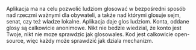 Aplikacja ma na celu pozwolić ludziom glosować w bezpośredni sposób nad rzeczmi ważnymi dla obywateli, a także nad którymi glosuje sejm, senat, czy też wladze lokalne.
Aplikacja daje glos ludziom. Konta, oddane glosy są calkowicie anonimowe. Nikt nie bedzie wiedzial, że konto jest Twoje, nikt nie moze sprawdzic jak glosowales.
Kod jest calkowicie open-source, więc każdy może sprawdzić jak dziala mechanizm.

